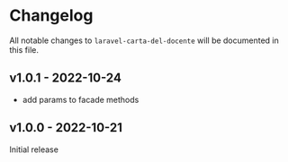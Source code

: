 # Changelog

All notable changes to `laravel-carta-del-docente` will be documented in this file.

## v1.0.1 - 2022-10-24

- add params to facade methods

## v1.0.0 - 2022-10-21

Initial release
